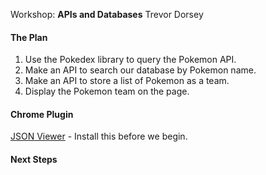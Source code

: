 Workshop: **APIs and Databases** Trevor Dorsey

#### The Plan

1.  Use the Pokedex library to query the Pokemon API.
2.  Make an API to search our database by Pokemon name.
3.  Make an API to store a list of Pokemon as a team.
4.  Display the Pokemon team on the page.

#### Chrome Plugin

[JSON Viewer](https://chrome.google.com/webstore/detail/json-viewer/gbmdgpbipfallnflgajpaliibnhdgobh?hl=en) - Install this before we begin.

#### Next Steps
